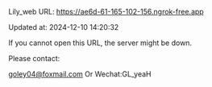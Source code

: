 Lily_web URL: https://ae6d-61-165-102-156.ngrok-free.app

Updated at: 2024-12-10 14:20:32

If you cannot open this URL, the server might be down.

Please contact: 

goley04@foxmail.com Or Wechat:GL_yeaH